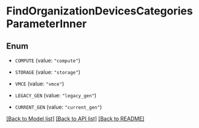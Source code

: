 # FindOrganizationDevicesCategoriesParameterInner

## Enum


* `COMPUTE` (value: `"compute"`)

* `STORAGE` (value: `"storage"`)

* `VMCE` (value: `"vmce"`)

* `LEGACY_GEN` (value: `"legacy_gen"`)

* `CURRENT_GEN` (value: `"current_gen"`)


[[Back to Model list]](../README.md#documentation-for-models) [[Back to API list]](../README.md#documentation-for-api-endpoints) [[Back to README]](../README.md)


